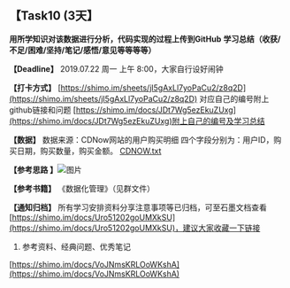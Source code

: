 ## 【Task10 (3天】
**用所学知识对该数据进行分析，代码实现的过程上传到GitHub**
**学习总结（收获/不足/困难/坚持/笔记/感悟/意见等等等等）**

**【Deadline】**
2019.07.22 周一 上午 8:00，大家自行设好闹钟

**【打卡方式】**
[https://shimo.im/sheets/jI5gAxLl7yoPaCu2/z8q2D](https://shimo.im/sheets/jI5gAxLl7yoPaCu2/z8q2D)
对应自己的编号附上github链接和问题
[https://shimo.im/docs/JDt7Wg5ezEkuZUxg](https://shimo.im/docs/JDt7Wg5ezEkuZUxg)附上自己的编号及学习总结

**【数据】**
数据来源：CDNow网站的用户购买明细
四个字段分别为：用户ID，购买日期，购买数量，购买金额。
[CDNOW.txt](https://uploader.shimo.im/f/XUdLXvHZV9UtMotn.txt)


**【参考思路 】**![图片](https://uploader.shimo.im/f/gcpnLhXbwscCXd5k.png!thumbnail)

**【参考书籍】**
《数据化管理》（见群文件）

**【通知归档】**
所有学习安排资料分享注意事项等已归档，可至石墨文档查看[https://shimo.im/docs/Uro51202goUMXkSU](https://shimo.im/docs/Uro51202goUMXkSU)，建议大家收藏一下链接

1. 参考资料、经典问题、优秀笔记

[https://shimo.im/docs/VoJNmsKRLOoWKshA](https://shimo.im/docs/VoJNmsKRLOoWKshA)
